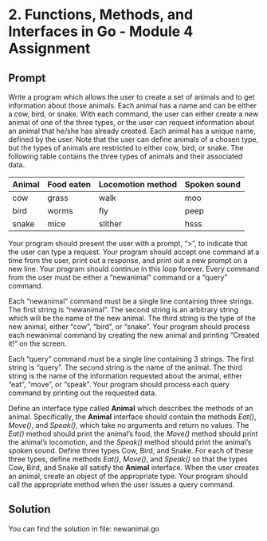 # 2. Functions, Methods, and Interfaces in Go - Module 4 Assignment

## Prompt

Write a program which allows the user to create a set of animals and to get information about those animals. Each animal has a name and can be either a cow, bird, or snake. With each command, the user can either create a new animal of one of the three types, or the user can request information about an animal that he/she has already created. Each animal has a unique name, defined by the user. Note that the user can define animals of a chosen type, but the types of animals are restricted to either cow, bird, or snake. The following table contains the three types of animals and their associated data.

| Animal | Food eaten | Locomotion method | Spoken sound |
| ------ | ---------- | ----------------- | ------------ |
| cow    | grass      | walk              | moo          |
| bird   | worms      | fly               | peep         |
| snake  | mice       | slither           | hsss         |

Your program should present the user with a prompt, “>”, to indicate that the user can type a request. Your program should accept one command at a time from the user, print out a response, and print out a new prompt on a new line. Your program should continue in this loop forever. Every command from the user must be either a “newanimal” command or a “query” command.

Each “newanimal” command must be a single line containing three strings. The first string is “newanimal”. The second string is an arbitrary string which will be the name of the new animal. The third string is the type of the new animal, either “cow”, “bird”, or “snake”.  Your program should process each newanimal command by creating the new animal and printing “Created it!” on the screen.

Each “query” command must be a single line containing 3 strings. The first string is “query”. The second string is the name of the animal. The third string is the name of the information requested about the animal, either “eat”, “move”, or “speak”. Your program should process each query command by printing out the requested data.

Define an interface type called **Animal** which describes the methods of an animal. Specifically, the **Animal** interface should contain the methods *Eat()*, *Move()*, and *Speak()*, which take no arguments and return no values. The *Eat()* method should print the animal’s food, the *Move()* method should print the animal’s locomotion, and the *Speak()* method should print the animal’s spoken sound. Define three types Cow, Bird, and Snake. For each of these three types, define methods *Eat()*, *Move()*, and *Speak()* so that the types Cow, Bird, and Snake all satisfy the **Animal** interface. When the user creates an animal, create an object of the appropriate type. Your program should call the appropriate method when the user issues a query command.

## Solution

You can find the solution in file: newanimal.go